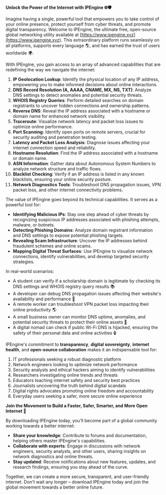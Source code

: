 **Unlock the Power of the Internet with IPEngine 🌐🛡️**

Imagine having a single, powerful tool that empowers you to take control of your online presence, protect yourself from cyber threats, and promote digital transparency. Welcome to IPEngine, the ultimate free, open-source global networking utility available at [https://www.ipengine.xyz](https://www.ipengine.xyz). This extraordinary platform runs seamlessly on all platforms, supports every language 🌎, and has earned the trust of users worldwide 🌍.

With IPEngine, you gain access to an array of advanced capabilities that are redefining the way we navigate the internet:

1.  **IP Geolocation Lookup**: Identify the physical location of any IP address, empowering you to make informed decisions about online interactions.
2.  **DNS Record Resolution (A, AAAA, CNAME, MX, NS, TXT)**: Analyze DNS settings to detect anomalies and potential security threats.
3.  **WHOIS Registry Queries**: Perform detailed searches on domain registrants to uncover hidden connections and ownership patterns.
4.  **Reverse DNS**: Reveal the IP address associated with a hostname or domain name for enhanced network visibility.
5.  **Traceroute**: Visualize network latency and packet loss issues to optimize online performance.
6.  **Port Scanning**: Identify open ports on remote servers, crucial for security auditing and penetration testing.
7.  **Latency and Packet Loss Analysis**: Diagnose issues affecting your internet connection speed and reliability.
8.  **Hostname Resolution**: Find the IP address associated with a hostname or domain name.
9.  **ASN Information**: Gather data about Autonomous System Numbers to analyze network structure and traffic flows.
10. **Blacklist Checking**: Verify if an IP address is listed in any known blacklists, ensuring your online security posture.
11. **Network Diagnostics Tools**: Troubleshoot DNS propagation issues, VPN packet loss, and other internet connectivity problems.

The value of IPEngine goes beyond its technical capabilities. It serves as a powerful tool for:

*   **Identifying Malicious IPs**: Stay one step ahead of cyber threats by recognizing suspicious IP addresses associated with phishing attempts, malware, or botnets.
*   **Detecting Phishing Domains**: Analyze domain registrant information and DNS settings to expose potential phishing targets.
*   **Revealing Scam Infrastructure**: Uncover the IP addresses behind fraudulent schemes and online scams.
*   **Mapping Digital Threat Surfaces**: Use IPEngine to visualize network connections, identify vulnerabilities, and develop targeted security strategies.

In real-world scenarios:

*   A student can verify if a scholarship domain is legitimate by checking its DNS settings and WHOIS registry query results 📚
*   A developer can debug DNS propagation issues affecting their website's availability and performance 🤖
*   A remote worker can troubleshoot VPN packet loss impacting their online productivity 🌎
*   A small business owner can monitor DNS uptime, anomalies, and potential security threats to protect their online assets 💼
*   A digital nomad can check if public Wi-Fi DNS is hijacked, ensuring the safety of their personal data and online activities 🔒

IPEngine's commitment to **transparency**, **digital sovereignty**, **internet health**, and **open-source collaboration** makes it an indispensable tool for:

1.  IT professionals seeking a robust diagnostic platform
2.  Network engineers looking to optimize network performance
3.  Security analysts and ethical hackers aiming to identify vulnerabilities
4.  Researchers investigating online trends and threats
5.  Educators teaching internet safety and security best practices
6.  Journalists uncovering the truth behind digital scandals
7.  Digital rights advocates promoting online freedom and accountability
8.  Everyday users seeking a safer, more secure online experience

**Join the Movement to Build a Faster, Safer, Smarter, and More Open Internet 🚀**

By downloading IPEngine today, you'll become part of a global community working towards a better internet:

*   **Share your knowledge**: Contribute to forums and documentation, helping others master IPEngine's capabilities.
*   **Collaborate with experts**: Engage in discussions with network engineers, security analysts, and other users, sharing insights on network diagnostics and online threats.
*   **Stay updated**: Receive notifications about new features, updates, and research findings, ensuring you stay ahead of the curve.

Together, we can create a more secure, transparent, and user-friendly internet. Don't wait any longer – download IPEngine today and join the global movement towards a better online future.